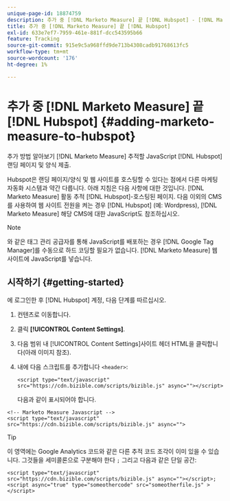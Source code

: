 ```yaml
---
unique-page-id: 18874759
description: 추가 중 [!DNL Marketo Measure] 끝 [!DNL Hubspot] - [!DNL Marketo Measure]
title: 추가 중 [!DNL Marketo Measure] 끝 [!DNL Hubspot]
exl-id: 633e7ef7-7959-461e-881f-dcc543595b66
feature: Tracking
source-git-commit: 915e9c5a968ffd9de713b4308cadb91768613fc5
workflow-type: tm+mt
source-wordcount: '176'
ht-degree: 1%

---
```


# 추가 중 [!DNL Marketo Measure] 끝 [!DNL Hubspot] {#adding-marketo-measure-to-hubspot}

추가 방법 알아보기 [!DNL Marketo Measure] 추적할 JavaScript [!DNL Hubspot] 랜딩 페이지 및 양식 제출.

Hubspot은 랜딩 페이지/양식 및 웹 사이트를 호스팅할 수 있다는 점에서 다른 마케팅 자동화 시스템과 약간 다릅니다. 아래 지침은 다음 사항에 대한 것입니다. [!DNL Marketo Measure] 활동 추적 [!DNL Hubspot]-호스팅된 페이지. 다음 이외의 CMS를 사용하여 웹 사이트 전원을 켜는 경우 [!DNL Hubspot] (예: Wordpress), [!DNL Marketo Measure] 해당 CMS에 대한 JavaScript도 참조하십시오.

>[!NOTE]
>
>와 같은 태그 관리 공급자를 통해 JavaScript를 배포하는 경우 [!DNL Google Tag Manager]를 수동으로 하드 코딩할 필요가 없습니다. [!DNL Marketo Measure] 웹 사이트에 JavaScript를 넣습니다.

## 시작하기 {#getting-started}

에 로그인한 후 [!DNL Hubspot] 계정, 다음 단계를 따르십시오.

1. 컨텐츠로 이동합니다.

1. 클릭 **[!UICONTROL Content Settings]**.

1. 다음 범위 내 [!UICONTROL Content Settings]사이트 헤더 HTML을 클릭합니다(아래 이미지 참조).

1. 내에 다음 스크립트를 추가합니다 `<header>`:

   `<script type="text/javascript" src="https://cdn.bizible.com/scripts/bizible.js" async=""></script>`

   다음과 같이 표시되어야 합니다.

```text
<!-- Marketo Measure Javascript -->
<script type="text/javascript" src="https://cdn.bizible.com/scripts/bizible.js" async="">
```

>[!TIP]
>
>이 영역에는 Google Analytics 코드와 같은 다른 추적 코드 조각이 이미 있을 수 있습니다. 그것들을 세미콜론으로 구분해야 한다 `;` 그리고 다음과 같은 단일 공간:
>
>`<script type="text/javascript" src="https://cdn.bizible.com/scripts/bizible.js" async=""></script>; <script async="true" type="someothercode" src="someotherfile.js" ></script>`
